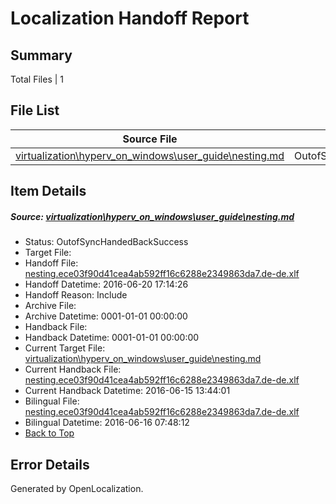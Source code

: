 # <a name='report-top'></a> Localization Handoff Report

## Summary
 Total Files | 1

## File List
 Source File | Status | Details 
 ----------- | ------ | ------- 
 [virtualization\hyperv_on_windows\user_guide\nesting.md](https://github.com/Microsoft/Virtualization-Documentation-Private/blob/ef18b63c454b3c12a7067d3604ba142d55403226/virtualization/hyperv_on_windows/user_guide/nesting.md) | OutofSyncHandedBackSuccess | [Details](#2d1679ffe4876ddd4eefe1b457098e8797899492203)

## Item Details
##### <a name='2d1679ffe4876ddd4eefe1b457098e8797899492203'></a> Source: [virtualization\hyperv_on_windows\user_guide\nesting.md](https://github.com/Microsoft/Virtualization-Documentation-Private/blob/ef18b63c454b3c12a7067d3604ba142d55403226/virtualization/hyperv_on_windows/user_guide/nesting.md)
* Status: OutofSyncHandedBackSuccess
* Target File: 
* Handoff File: [nesting.ece03f90d41cea4ab592ff16c6288e2349863da7.de-de.xlf](https://github.com/Microsoft/Virtualization-Documentation-Private.handoff/blob/c53fcc741422ae1d47eb9a89bdfd543943fe10b7/ol-handoff/Microsoft/Virtualization-Documentation-Private.de-de/live/nesting.ece03f90d41cea4ab592ff16c6288e2349863da7.de-de.xlf)
* Handoff Datetime: 2016-06-20 17:14:26
* Handoff Reason: Include
* Archive File: 
* Archive Datetime: 0001-01-01 00:00:00
* Handback File: 
* Handback Datetime: 0001-01-01 00:00:00
* Current Target File: [virtualization\hyperv_on_windows\user_guide\nesting.md](https://github.com/Microsoft/Virtualization-Documentation-Private.de-de/blob/e6d1ef84e27716bdf4e5c43bfe5078f12d3fa0a5/virtualization/hyperv_on_windows/user_guide/nesting.md)
* Current Handback File: [nesting.ece03f90d41cea4ab592ff16c6288e2349863da7.de-de.xlf](https://github.com/Microsoft/Virtualization-Documentation-Private.handback/blob/9753996aba5171c225f4e1b223bbf19ab23e75d5/ol-handback/Microsoft/Virtualization-Documentation-Private.de-de/live/nesting.ece03f90d41cea4ab592ff16c6288e2349863da7.de-de.xlf)
* Current Handback Datetime: 2016-06-15 13:44:01
* Bilingual File: [nesting.ece03f90d41cea4ab592ff16c6288e2349863da7.de-de.xlf](https://github.com/Microsoft/Virtualization-Documentation-Private.handback/blob/9753996aba5171c225f4e1b223bbf19ab23e75d5/ol-handback/Microsoft/Virtualization-Documentation-Private.de-de/live/nesting.ece03f90d41cea4ab592ff16c6288e2349863da7.de-de.xlf)
* Bilingual Datetime: 2016-06-16 07:48:12
* [Back to Top](#report-top)


## Error Details

Generated by OpenLocalization.
